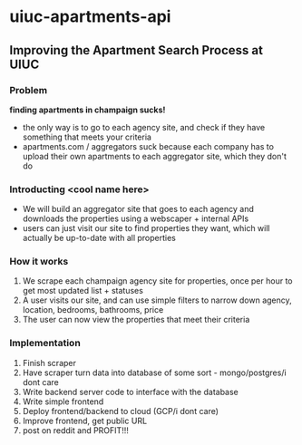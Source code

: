 # uiuc-apartments-api

## Improving the Apartment Search Process at UIUC

### Problem

**finding apartments in champaign sucks!**
+ the only way is to go to each agency site, and check if they have something that meets your criteria
+ apartments.com / aggregators suck because each company has to upload their own apartments to each aggregator site, which they don't do

### Introducting \<cool name here>

+ We will build an aggregator site that goes to each agency and downloads the properties using a webscaper + internal APIs
+ users can just visit our site to find properties they want, which will actually be up-to-date with all properties

### How it works

1. We scrape each champaign agency site for properties, once per hour to get most updated list + statuses
2. A user visits our site, and can use simple filters to narrow down agency, location, bedrooms, bathrooms, price
3. The user can now view the properties that meet their criteria

### Implementation

1. Finish scraper
2. Have scraper turn data into database of some sort - mongo/postgres/i dont care
3. Write backend server code to interface with the database
4. Write simple frontend
5. Deploy frontend/backend to cloud (GCP/i dont care)
6. Improve frontend, get public URL
7. post on reddit and PROFIT!!!
